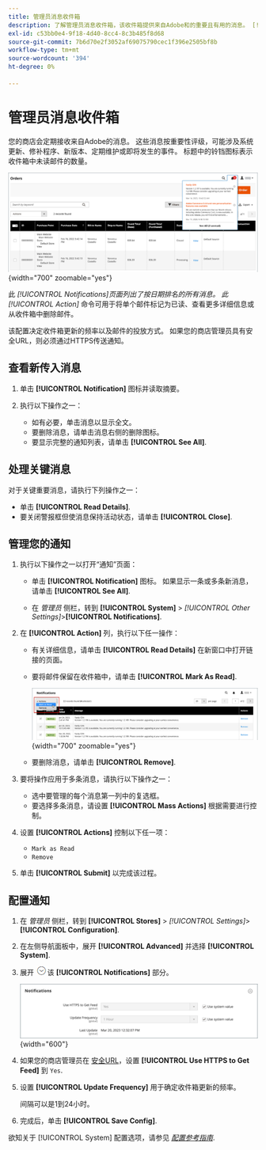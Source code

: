 ```yaml
---
title: 管理员消息收件箱
description: 了解管理员消息收件箱，该收件箱提供来自Adobe和的重要且有用的消息。 [!DNL Commerce] 系统。
exl-id: c53bb0e4-9f18-4d40-8cc4-8c3b485f8d68
source-git-commit: 7b6d70e2f3052af69075790cec1f396e2505bf8b
workflow-type: tm+mt
source-wordcount: '394'
ht-degree: 0%

---
```


# 管理员消息收件箱

您的商店会定期接收来自Adobe的消息。 这些消息按重要性评级，可能涉及系统更新、修补程序、新版本、定期维护或即将发生的事件。 标题中的铃铛图标表示收件箱中未读邮件的数量。

![管理员 — 传入消息](./assets/admin-inbox-summary.png){width="700" zoomable="yes"}

此 _[!UICONTROL Notifications]_页面列出了按日期排名的所有消息。 此_[!UICONTROL Action]_ 命令可用于将单个邮件标记为已读、查看更多详细信息或从收件箱中删除邮件。

该配置决定收件箱更新的频率以及邮件的投放方式。 如果您的商店管理员具有安全URL，则必须通过HTTPS传送通知。

## 查看新传入消息

1. 单击 **[!UICONTROL Notification]** 图标并读取摘要。

1. 执行以下操作之一：

   - 如有必要，单击消息以显示全文。
   - 要删除消息，请单击消息右侧的删除图标。
   - 要显示完整的通知列表，请单击 **[!UICONTROL See All]**.

## 处理关键消息

对于关键重要消息，请执行下列操作之一：

- 单击 **[!UICONTROL Read Details]**.
- 要关闭警报框但使消息保持活动状态，请单击 **[!UICONTROL Close]**.

## 管理您的通知

1. 执行以下操作之一以打开“通知”页面：

   - 单击 **[!UICONTROL Notification]** 图标。 如果显示一条或多条新消息，请单击 **[!UICONTROL See All]**.

   - 在 _管理员_ 侧栏，转到 **[!UICONTROL System]** > _[!UICONTROL Other Settings]_>**[!UICONTROL Notifications]**.

1. 在 **[!UICONTROL Action]** 列，执行以下任一操作：

   - 有关详细信息，请单击 **[!UICONTROL Read Details]** 在新窗口中打开链接的页面。

   - 要将邮件保留在收件箱中，请单击 **[!UICONTROL Mark As Read]**.

     ![管理员 — 将所选通知标记为已读](./assets/admin-notifications-mark-as-read.png){width="700" zoomable="yes"}

   - 要删除消息，请单击 **[!UICONTROL Remove]**.

1. 要将操作应用于多条消息，请执行以下操作之一：

   - 选中要管理的每个消息第一列中的复选框。
   - 要选择多条消息，请设置 **[!UICONTROL Mass Actions]** 根据需要进行控制。

1. 设置 **[!UICONTROL Actions]** 控制以下任一项：

   - `Mark as Read`
   - `Remove`

1. 单击 **[!UICONTROL Submit]** 以完成该过程。

## 配置通知

1. 在 _管理员_ 侧栏，转到 **[!UICONTROL Stores]** > _[!UICONTROL Settings]_>**[!UICONTROL Configuration]**.

1. 在左侧导航面板中，展开 **[!UICONTROL Advanced]** 并选择 **[!UICONTROL System]**.

1. 展开 ![扩展选择器](../assets/icon-display-expand.png)该 **[!UICONTROL Notifications]** 部分。

   ![通知配置](./assets/system-notifications.png){width="600"}

1. 如果您的商店管理员在 [安全URL](../stores-purchase/store-urls.md)，设置 **[!UICONTROL Use HTTPS to Get Feed]** 到 `Yes`.

1. 设置 **[!UICONTROL Update Frequency]** 用于确定收件箱更新的频率。

   间隔可以是1到24小时。

1. 完成后，单击 **[!UICONTROL Save Config]**.

欲知关于 [!UICONTROL System] 配置选项，请参见 [_配置参考指南_](../configuration-reference/advanced/system.md).
